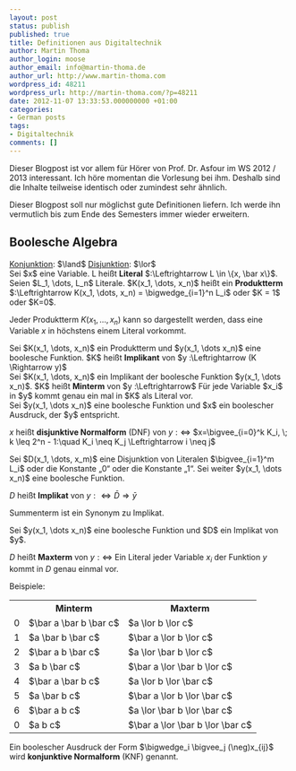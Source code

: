 ```yaml
---
layout: post
status: publish
published: true
title: Definitionen aus Digitaltechnik
author: Martin Thoma
author_login: moose
author_email: info@martin-thoma.de
author_url: http://www.martin-thoma.com
wordpress_id: 48211
wordpress_url: http://martin-thoma.com/?p=48211
date: 2012-11-07 13:33:53.000000000 +01:00
categories:
- German posts
tags:
- Digitaltechnik
comments: []
---
```

<div class="info">Dieser Blogpost ist vor allem f&uuml;r H&ouml;rer von Prof. Dr. Asfour im WS 2012 / 2013 interessant. Ich h&ouml;re momentan die Vorlesung bei ihm. Deshalb sind die Inhalte teilweise identisch oder zumindest sehr &auml;hnlich.</div>

Dieser Blogpost soll nur m&ouml;glichst gute Definitionen liefern. Ich werde ihn vermutlich bis zum Ende des Semesters immer wieder erweitern.

<h2>Boolesche Algebra</h2>
<a href="http://de.wikipedia.org/wiki/Konjunktion_(Logik)">Konjunktion</a>: $\land$
<a href="http://de.wikipedia.org/wiki/Disjunktion">Disjunktion</a>: $\lor$

<div class="definition">Sei $x$ eine Variable.
L hei&szlig;t <strong>Literal</strong> $:\Leftrightarrow L \in \{x, \bar x\}$.</div>

<div class="definition">Seien $L_1, \dots, L_n$ Literale.
$K(x_1, \dots, x_n)$ hei&szlig;t ein <strong>Produktterm</strong> $:\Leftrightarrow K(x_1, \dots, x_n) = \bigwedge_{i=1}^n L_i$ oder $K = 1$ oder $K=0$.</div>

Jeder Produktterm $K(x_1, \dots, x_n)$ kann so dargestellt werden, dass eine Variable $x$ in h&ouml;chstens einem Literal vorkommt.

<div class="definition">Sei $K(x_1, \dots, x_n)$ ein Produktterm und $y(x_1, \dots x_n)$ eine boolesche Funktion.
$K$ hei&szlig;t <strong>Implikant</strong> von $y :\Leftrightarrow (K \Rightarrow y)$</div>

<div class="definition">Sei $K(x_1, \dots, x_n)$ ein Implikant der  boolesche Funktion $y(x_1, \dots x_n)$.
$K$ hei&szlig;t <strong>Minterm</strong> von $y :\Leftrightarrow$ F&uuml;r jede Variable $x_i$ in $y$ kommt genau ein mal in $K$ als Literal vor.</div>

<div class="definition">Sei $y(x_1, \dots x_n)$ eine boolesche Funktion und $x$ ein boolescher Ausdruck, der $y$ entspricht.

$x$ hei&szlig;t <strong>disjunktive Normalform</strong> (DNF) von $y :\Leftrightarrow$
$x=\bigvee_{i=0}^k K_i, \; k \leq 2^n - 1:\quad K_i \neq K_j \Leftrightarrow i \neq j$</div>

<div class="definition">Sei $D(x_1, \dots, x_m)$ eine Disjunktion von Literalen $\bigvee_{i=1}^m L_i$ oder die Konstante &bdquo;0&ldquo; oder die Konstante &bdquo;1&ldquo;. Sei weiter $y(x_1, \dots x_n)$ eine boolesche Funktion.

$D$ hei&szlig;t <strong>Implikat</strong> von $y :\Leftrightarrow \bar D \Rightarrow \bar y$</div>

Summenterm ist ein Synonym zu Implikat.

<div class="definition">Sei $y(x_1, \dots x_n)$ eine boolesche Funktion und $D$ ein Implikat von $y$.

$D$ hei&szlig;t <strong>Maxterm</strong> von $y :\Leftrightarrow$ Ein Literal jeder Variable $x_i$ der Funktion $y$ kommt in $D$ genau einmal vor.</div>

Beispiele:
<table class="wikitable">
<tr>
  <th>&nbsp;</th>
  <th>Minterm</th>
  <th>Maxterm</th>
</tr>
<tr>
  <td>0</td>
  <td>$\bar a \bar b \bar c$</td>
  <td>$a \lor b \lor c$</td>
</tr>
<tr>
  <td>1</td>
  <td>$a \bar b \bar c$</td>
  <td>$\bar a \lor b \lor c$</td>
</tr>
<tr>
  <td>2</td>
  <td>$\bar a b \bar c$</td>
  <td>$a \lor \bar b \lor c$</td>
</tr>
<tr>
  <td>3</td>
  <td>$a b \bar c$</td>
  <td>$\bar a \lor \bar b \lor c$</td>
</tr>
<tr>
  <td>4</td>
  <td>$\bar a \bar b c$</td>
  <td>$a \lor b \lor \bar c$</td>
</tr>
<tr>
  <td>5</td>
  <td>$a \bar b c$</td>
  <td>$\bar a \lor b \lor \bar c$</td>
</tr>
<tr>
  <td>6</td>
  <td>$\bar a b c$</td>
  <td>$a \lor \bar b \lor \bar c$</td>
</tr>
<tr>
  <td>0</td>
  <td>$a b c$</td>
  <td>$\bar a \lor \bar b \lor \bar c$</td>
</tr>
</table>

<div class="definition">Ein boolescher Ausdruck der Form
$\bigwedge_i \bigvee_j (\neg)x_{ij}$
wird <strong>konjunktive Normalform</strong> (KNF) genannt.</div>
